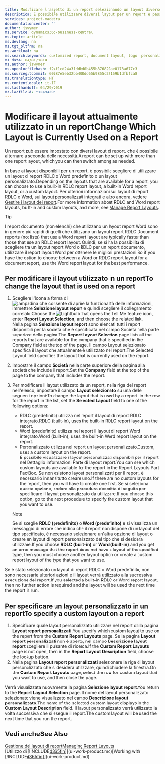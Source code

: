 ```yaml
---
title: Modificare l'aspetto di un report selezionando un layout diverso | Documenti Microsoft
description: È possibile utilizzare diversi layout per un report e passate tra i layout per modificare l'aspetto di un report.
services: project-madeira
documentationcenter: ''
author: jswymer
ms.service: dynamics365-business-central
ms.topic: article
ms.devlang: na
ms.tgt_pltfrm: na
ms.workload: na
ms.search.keywords: customized report, document layout, logo, personalize
ms.date: 04/01/2019
ms.author: jswymer
ms.openlocfilehash: f24f1cd24a31ddbd0b455b876821ae0173a677c3
ms.sourcegitcommit: 60b87e5eb32bb408dd65b9855c29159b1dfbfca8
ms.translationtype: HT
ms.contentlocale: it-IT
ms.lasthandoff: 04/29/2019
ms.locfileid: "1249439"
---
```

# <a name="change-which-layout-is-currently-used-on-a-report"></a><span data-ttu-id="7c5c9-103">Modificare il layout attualmente utilizzato in un report</span><span class="sxs-lookup"><span data-stu-id="7c5c9-103">Change Which Layout is Currently Used on a Report</span></span>
<span data-ttu-id="7c5c9-104">Un report può essere impostato con diversi layout di report, che è possibile alternare a seconda delle necessità.</span><span class="sxs-lookup"><span data-stu-id="7c5c9-104">A report can be set up with more than one report layout, which you can then switch among as needed.</span></span>

<span data-ttu-id="7c5c9-105">In base ai layout disponibili per un report, è possibile scegliere di utilizzare un layout di report RDLC o Word predefinito o un layout personalizzato.</span><span class="sxs-lookup"><span data-stu-id="7c5c9-105">Depending on the layouts that are available for a report, you can choose to use a built-in RDLC report layout, a built-in Word report layout, or a custom layout.</span></span> <span data-ttu-id="7c5c9-106">Per ulteriori informazioni sui layout di report RDLC e Word, sui layout personalizzati integrati e altro ancora, vedere [Gestire i layout dei report](ui-manage-report-layouts.md).</span><span class="sxs-lookup"><span data-stu-id="7c5c9-106">For more information about RDLC and Word report layouts, built-in and custom layouts, and more, see [Manage Report Layouts](ui-manage-report-layouts.md).</span></span>

> [!TIP]  
> <span data-ttu-id="7c5c9-107">I report documento (non elenchi) che utilizzano un layout report Word sono in genere più rapidi di quelli che utilizzano un layout report RDLC.</span><span class="sxs-lookup"><span data-stu-id="7c5c9-107">Document reports (not lists) that use a Word report layout are typically faster than those that use an RDLC report layout.</span></span> <span data-ttu-id="7c5c9-108">Quindi, se si ha la possibilità di scegliere tra un layout report Word o RDLC per un report documento, utilizzare il report layout Word per ottenere le migliori prestazioni.</span><span class="sxs-lookup"><span data-stu-id="7c5c9-108">So if you have the option to choose between a Word or RDLC report layout for a document report, use the Word report layout for the best performance.</span></span>  

## <a name="to-change-the-layout-that-is-used-on-a-report"></a><span data-ttu-id="7c5c9-109">Per modificare il layout utilizzato in un report</span><span class="sxs-lookup"><span data-stu-id="7c5c9-109">To change the layout that is used on a report</span></span>
1. <span data-ttu-id="7c5c9-110">Scegliere l'icona a forma di ![lampadina che consente di aprire la funzionalità delle informazioni](media/ui-search/search_small.png "Informazioni sull'operazione che si desidera eseguire"), immettere **Selezione layout report** e quindi scegliere il collegamento correlato.</span><span class="sxs-lookup"><span data-stu-id="7c5c9-110">Choose the ![Lightbulb that opens the Tell Me feature](media/ui-search/search_small.png "Tell me what you want to do") icon, enter **Report Layout Selection**, and then choose the related link.</span></span>  
   <span data-ttu-id="7c5c9-111">Nella pagina **Selezione layout report** sono elencati tutti i report disponibili per la società che è specificata nel campo Società nella parte superiore della pagina.</span><span class="sxs-lookup"><span data-stu-id="7c5c9-111">The **Report Layout Selection** page lists all the reports that are available for the company that is specified in the Company field at the top of the page.</span></span> <span data-ttu-id="7c5c9-112">Il campo Layout selezionato specifica il layout che attualmente è utilizzato nel report.</span><span class="sxs-lookup"><span data-stu-id="7c5c9-112">The Selected Layout field specifies the layout that is currently used on the report.</span></span>
2. <span data-ttu-id="7c5c9-113">Impostare il campo **Società** nella parte superiore della pagina alla società che include il report.</span><span class="sxs-lookup"><span data-stu-id="7c5c9-113">Set the **Company** field at the top of the page to the company that includes the report.</span></span>
3. <span data-ttu-id="7c5c9-114">Per modificare il layout utilizzato da un report, nella riga del report nell'elenco, impostare il campo **Layout selezionato** su una delle seguenti opzioni:</span><span class="sxs-lookup"><span data-stu-id="7c5c9-114">To change the layout that is used by a report, in the row for the report in the list, set the **Selected Layout** field to one of the following options:</span></span>
   * <span data-ttu-id="7c5c9-115">RDLC (predefinito) utilizza nel report il layout di report RDLC integrato.</span><span class="sxs-lookup"><span data-stu-id="7c5c9-115">RDLC (built-in), uses the built-in RDLC report layout on the report.</span></span>
   * <span data-ttu-id="7c5c9-116">Word (predefinito) utilizza nel report il layout di report Word integrato.</span><span class="sxs-lookup"><span data-stu-id="7c5c9-116">Word (built-in), uses the built-in Word report layout on the report.</span></span>
   * <span data-ttu-id="7c5c9-117">Personalizzato utilizza nel report un layout personalizzato.</span><span class="sxs-lookup"><span data-stu-id="7c5c9-117">Custom, uses a custom layout on the report.</span></span>  
     <span data-ttu-id="7c5c9-118">È possibile visualizzare i layout personalizzati disponibili per il report nel Dettaglio informazioni Parte di layout report.</span><span class="sxs-lookup"><span data-stu-id="7c5c9-118">You can see which custom layouts are available for the report in the Report Layouts Part FactBox.</span></span> <span data-ttu-id="7c5c9-119">Se non esistono layout personalizzati per il report, è necessario innanzitutto creare uno.</span><span class="sxs-lookup"><span data-stu-id="7c5c9-119">If there are no custom layouts for the report, then you will have to create one first.</span></span> <span data-ttu-id="7c5c9-120">Se si seleziona questa opzione, andare alla procedura descritta di seguito per specificare il layout personalizzato da utilizzare.</span><span class="sxs-lookup"><span data-stu-id="7c5c9-120">If you choose this option, go to the next procedure to specify the custom layout that you want to use.</span></span>

    > [!NOTE]  
    >   <span data-ttu-id="7c5c9-121">Se si sceglie **RDLC (predefinito)** o **Word (predefinito)** e si visualizza un messaggio di errore che indica che il report non dispone di un layout del tipo specificato, è necessario selezionare un'altra opzione di layout o creare un layout di report personalizzato del tipo che si desidera utilizzare.</span><span class="sxs-lookup"><span data-stu-id="7c5c9-121">If you choose **RDLC (built-in)** or **Word (built-in)** and you get an error message that the report does not have a layout of the specified type, then you must choose another layout option or create a custom report layout of the type that you want to use.</span></span>

<span data-ttu-id="7c5c9-122">Se è stato selezionato un layout di report RDLC o Word predefinito, non sono necessarie ulteriori azioni e il layout verrà utilizzato alla successiva esecuzione del report.</span><span class="sxs-lookup"><span data-stu-id="7c5c9-122">If you selected a built-in RDLC or Word report layout, then no further action is required and the layout will be used the next time the report is run.</span></span>

## <a name="to-specify-a-custom-layout-on-a-report"></a><span data-ttu-id="7c5c9-123">Per specificare un layout personalizzato in un report</span><span class="sxs-lookup"><span data-stu-id="7c5c9-123">To specify a custom layout on a report</span></span>
1. <span data-ttu-id="7c5c9-124">Specificare quale layout personalizzato utilizzare nel report dalla pagina **Layout report personalizzati**.</span><span class="sxs-lookup"><span data-stu-id="7c5c9-124">You specify which custom layout to use on the report from the **Custom Report Layouts** page.</span></span> <span data-ttu-id="7c5c9-125">Se la pagina **Layout report personalizzati** non è aperta, nel campo **Descrizione layout report** scegliere il pulsante di ricerca.</span><span class="sxs-lookup"><span data-stu-id="7c5c9-125">If the **Custom Report Layouts** page is not open, then in the **Report Layout Description** field, choose the lookup button.</span></span>
2. <span data-ttu-id="7c5c9-126">Nella pagina **Layout report personalizzati** selezionare la riga di layout personalizzato che si desidera utilizzare, quindi chiudere la finestra.</span><span class="sxs-lookup"><span data-stu-id="7c5c9-126">On the **Custom Report Layouts** page, select the row for custom layout that you want to use, and then close the page.</span></span>

<span data-ttu-id="7c5c9-127">Verrà visualizzata nuovamente la pagina **Selezione layout report**.</span><span class="sxs-lookup"><span data-stu-id="7c5c9-127">You return to the **Report Layout Selection** page.</span></span> <span data-ttu-id="7c5c9-128">Il nome del layout personalizzato selezionato viene visualizzato nel campo **Descrizione layout personalizzato**.</span><span class="sxs-lookup"><span data-stu-id="7c5c9-128">The name of the selected custom layout displays in the **Custom Layout Description** field.</span></span> <span data-ttu-id="7c5c9-129">Il layout personalizzato verrà utilizzato la volta successiva che si esegue il report.</span><span class="sxs-lookup"><span data-stu-id="7c5c9-129">The custom layout will be used the next time that you run the report.</span></span>

## <a name="see-also"></a><span data-ttu-id="7c5c9-130">Vedi anche</span><span class="sxs-lookup"><span data-stu-id="7c5c9-130">See Also</span></span>
[<span data-ttu-id="7c5c9-131">Gestione dei layout di report</span><span class="sxs-lookup"><span data-stu-id="7c5c9-131">Managing Report Layouts</span></span>](ui-manage-report-layouts.md)  
<span data-ttu-id="7c5c9-132">[Utilizzo di [!INCLUDE[d365fin](includes/d365fin_md.md)]](ui-work-product.md)</span><span class="sxs-lookup"><span data-stu-id="7c5c9-132">[Working with [!INCLUDE[d365fin](includes/d365fin_md.md)]](ui-work-product.md)</span></span>
